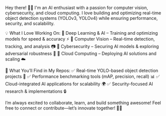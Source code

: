 Hey there! 👋🚀 I'm an AI enthusiast with a passion for computer vision, cybersecurity, and cloud computing. I love building and optimizing real-time object detection systems (YOLOv3, YOLOv4) while ensuring performance, security, and scalability.

💡 What I Love Working On:
🔹 Deep Learning & AI – Training and optimizing models for speed & accuracy ⚡
🔹 Computer Vision – Real-time detection, tracking, and analysis 📷
🔹 Cybersecurity – Securing AI models & exploring adversarial robustness 🔐
🔹 Cloud Computing – Deploying AI solutions and scaling ☁️

📌 What You’ll Find in My Repos:
✅ Real-time YOLO-based object detection projects 🚀
✅ Performance benchmarking tools (mAP, precision, recall) 📊
✅ Cloud-integrated AI applications for scalability 🌍
✅ Security-focused AI research & implementations 🔒

I’m always excited to collaborate, learn, and build something awesome! Feel free to connect or contribute—let’s innovate together! 🤝💡

